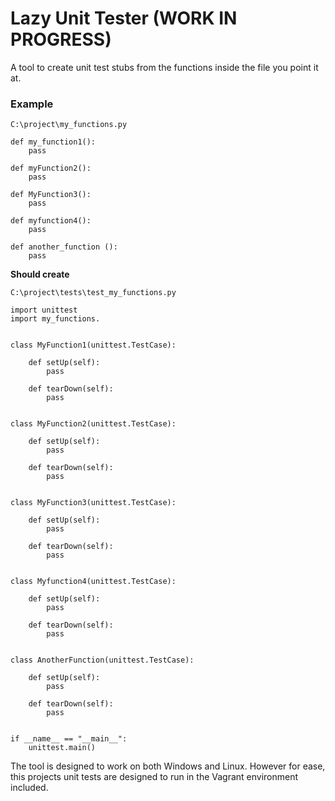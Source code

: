 # Lazy Unit Tester (WORK IN PROGRESS)
A tool to create unit test stubs from the functions inside the file you point it at.


### Example

`C:\project\my_functions.py`
```
def my_function1():
    pass

def myFunction2():
    pass

def MyFunction3():
    pass

def myfunction4():
    pass

def another_function ():
    pass

```

**Should create**


`C:\project\tests\test_my_functions.py`
```
import unittest
import my_functions.


class MyFunction1(unittest.TestCase):

    def setUp(self):
        pass

    def tearDown(self):
        pass


class MyFunction2(unittest.TestCase):

    def setUp(self):
        pass

    def tearDown(self):
        pass


class MyFunction3(unittest.TestCase):

    def setUp(self):
        pass

    def tearDown(self):
        pass


class Myfunction4(unittest.TestCase):

    def setUp(self):
        pass

    def tearDown(self):
        pass


class AnotherFunction(unittest.TestCase):

    def setUp(self):
        pass

    def tearDown(self):
        pass


if __name__ == "__main__":
    unittest.main()

```






The tool is designed to work on both Windows and Linux. However for ease, this projects unit tests are designed to run in the Vagrant environment included.